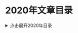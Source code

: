 2020年文章目录
===

<details>
<summary>点击展开2020年目录</summary>


* [01.HotSpot JVM 的内存模型](./01_jvm_memory_model/README.md)【已完成】
* [02.自旋锁与信号量](./02_spinlock-vs-semaphore/README.md)【已完成】
* [03.Java坑人面试题系列: 包装类（中级）](./03_quiz-wrapper-classes/README.md)【已完成】
* [04.Java坑人面试题系列: 思考while与for循环（中级难度）](./04_quiz-loop-constructs/README.md)【已完成】
* [05.Linux系统命令 - 查看内存使用情况](./05_linux-memory-usage/README.md)【已完成】
* [06.G1垃圾收集器生产环境调优](./06_g1_gc_tuning/README.md)【已完成】
* [07.Java坑人面试题系列: 线程/线程池（高级难度）](./07_quiz-executor-service/README.md)【已完成】
* [08.JVM堆内存转储的获取方法](./08_java-heap-dump/README.md)【粗翻】
* [09.Java线程调用栈Dump](./09_java-thread-dump/README.md)【粗翻】
* [10.高级数据结构: 跳跃表（Skip List）](./10_skip-list/README.md)【粗翻】
* [11.提高性能的JVM参数简介](./11_jvm-arguments-of-highly-effective/README.md)【粗翻】
- [12.1 MAVEN基础系列（一） 构建生命周期](./12_introduction-to-the-pom/introduction-to-the-lifecycle.md)【粗翻】
- [12.2 MAVEN基础系列（二） POM文件](./12_introduction-to-the-pom/README.md)【粗翻】
* [13.为什么问题诊断和排查这么困难](./13_why-troubleshooting-so-hard/README.md)【已完成】
* [14.Micrometer Documentation](./14_micrometer_intro/README.md)
* [15.DataDog集成MySQL的配置](./15_datadog_mysql/README.md)【已完成】
* [16.迁移Ubuntu下MySQL的data目录](./16_mysql_data_dir/README.md)【已完成】
* [17.Java坑人面试题系列: 变量声明（中级难度）](./17_quiz-variable-declaration/README.md)【已完成】
* [18.Using MySQL UNIQUE Index](./18_mysql-unique-index/README.md)
* [19.Java坑人面试题系列: 集合（高级难度）](./19_quiz-advanced-collectors/README.md)【粗翻】
* [20.真实用户监控与综合性能监控](./20_monitoring-vs-synthetic-monitoring/README.md)【机器翻译】
* [21.快速掌握JVM代码缓存区](./21_jvm-code-cache/README.md)【粗翻】
* [22.Java 9 Module System(系列)](./22_Java_9_Module_System/README.md) 【系列文章】
* [23.ZGC简介](./23_zgc_intro/README.md)【粗翻】
* [24.Python Tutorial](./24_python-tutorial/README.md)【系列文章】
* [25.系统设计最佳实践](./25_embedded-rules-of-thumb/README.md)【系列文章】
* [26.Java规范系列：JAR文件规范](./26_jar_specs/README.md)
* [27.vim与vi编辑器使用技巧](./27_vi-vim-editor-end-of-line/README.md)
* [28.深入剖析JVM实现细节(系列)](./28_anatomy-quarks/README.md)【系列文章】
* [29.]()
* [30.]()



</details>
